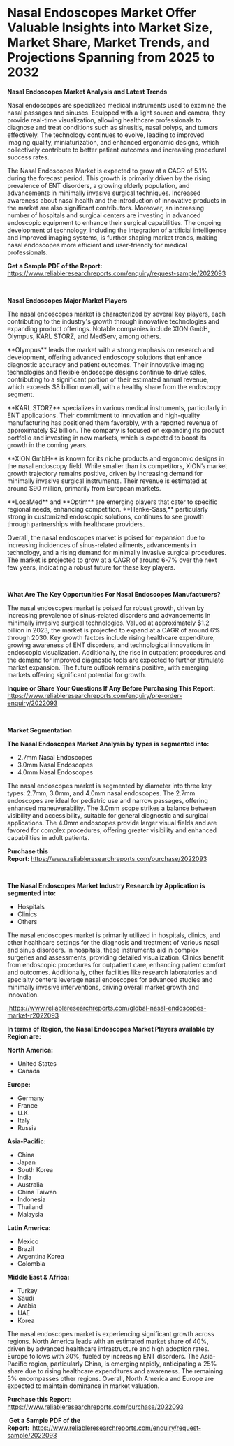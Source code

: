 <p><h1>Nasal Endoscopes Market Offer Valuable Insights into Market Size, Market Share, Market Trends, and Projections Spanning from 2025 to 2032</h1></p><p><strong>Nasal Endoscopes Market Analysis and Latest Trends</strong></p>
<p><p>Nasal endoscopes are specialized medical instruments used to examine the nasal passages and sinuses. Equipped with a light source and camera, they provide real-time visualization, allowing healthcare professionals to diagnose and treat conditions such as sinusitis, nasal polyps, and tumors effectively. The technology continues to evolve, leading to improved imaging quality, miniaturization, and enhanced ergonomic designs, which collectively contribute to better patient outcomes and increasing procedural success rates.</p><p>The Nasal Endoscopes Market is expected to grow at a CAGR of 5.1% during the forecast period. This growth is primarily driven by the rising prevalence of ENT disorders, a growing elderly population, and advancements in minimally invasive surgical techniques. Increased awareness about nasal health and the introduction of innovative products in the market are also significant contributors. Moreover, an increasing number of hospitals and surgical centers are investing in advanced endoscopic equipment to enhance their surgical capabilities. The ongoing development of technology, including the integration of artificial intelligence and improved imaging systems, is further shaping market trends, making nasal endoscopes more efficient and user-friendly for medical professionals.</p></p>
<p><strong>Get a Sample PDF of the Report:&nbsp;</strong> <a href="https://www.reliableresearchreports.com/enquiry/request-sample/2022093?utm_campaign=3579&utm_medium=2&utm_source=Github&utm_content=ia&utm_term=13042025&utm_id=nasal-endoscopes">https://www.reliableresearchreports.com/enquiry/request-sample/2022093</a></p>
<p>&nbsp;</p>
<p><strong>Nasal Endoscopes Major Market Players</strong></p>
<p><p>The nasal endoscopes market is characterized by several key players, each contributing to the industry's growth through innovative technologies and expanding product offerings. Notable companies include XION GmbH, Olympus, KARL STORZ, and MedServ, among others.</p><p>**Olympus** leads the market with a strong emphasis on research and development, offering advanced endoscopy solutions that enhance diagnostic accuracy and patient outcomes. Their innovative imaging technologies and flexible endoscope designs continue to drive sales, contributing to a significant portion of their estimated annual revenue, which exceeds $8 billion overall, with a healthy share from the endoscopy segment.</p><p>**KARL STORZ** specializes in various medical instruments, particularly in ENT applications. Their commitment to innovation and high-quality manufacturing has positioned them favorably, with a reported revenue of approximately $2 billion. The company is focused on expanding its product portfolio and investing in new markets, which is expected to boost its growth in the coming years.</p><p>**XION GmbH** is known for its niche products and ergonomic designs in the nasal endoscopy field. While smaller than its competitors, XION’s market growth trajectory remains positive, driven by increasing demand for minimally invasive surgical instruments. Their revenue is estimated at around $90 million, primarily from European markets.</p><p>**LocaMed** and **Optim** are emerging players that cater to specific regional needs, enhancing competition. **Henke-Sass,** particularly strong in customized endoscopic solutions, continues to see growth through partnerships with healthcare providers.</p><p>Overall, the nasal endoscopes market is poised for expansion due to increasing incidences of sinus-related ailments, advancements in technology, and a rising demand for minimally invasive surgical procedures. The market is projected to grow at a CAGR of around 6-7% over the next few years, indicating a robust future for these key players.</p></p>
<p>&nbsp;</p>
<p><strong>What Are The Key Opportunities For Nasal Endoscopes Manufacturers?</strong></p>
<p><p>The nasal endoscopes market is poised for robust growth, driven by increasing prevalence of sinus-related disorders and advancements in minimally invasive surgical technologies. Valued at approximately $1.2 billion in 2023, the market is projected to expand at a CAGR of around 6% through 2030. Key growth factors include rising healthcare expenditure, growing awareness of ENT disorders, and technological innovations in endoscopic visualization. Additionally, the rise in outpatient procedures and the demand for improved diagnostic tools are expected to further stimulate market expansion. The future outlook remains positive, with emerging markets offering significant potential for growth.</p></p>
<p><strong>Inquire or Share Your Questions If Any Before Purchasing This Report:</strong> <a href="https://www.reliableresearchreports.com/enquiry/pre-order-enquiry/2022093?utm_campaign=3579&utm_medium=2&utm_source=Github&utm_content=ia&utm_term=13042025&utm_id=nasal-endoscopes">https://www.reliableresearchreports.com/enquiry/pre-order-enquiry/2022093</a></p>
<p>&nbsp;</p>
<p><strong>Market Segmentation</strong></p>
<p><strong>The Nasal Endoscopes Market Analysis by types is segmented into:</strong></p>
<p><ul><li>2.7mm Nasal Endoscopes</li><li>3.0mm Nasal Endoscopes</li><li>4.0mm Nasal Endoscopes</li></ul></p>
<p><p>The nasal endoscopes market is segmented by diameter into three key types: 2.7mm, 3.0mm, and 4.0mm nasal endoscopes. The 2.7mm endoscopes are ideal for pediatric use and narrow passages, offering enhanced maneuverability. The 3.0mm scope strikes a balance between visibility and accessibility, suitable for general diagnostic and surgical applications. The 4.0mm endoscopes provide larger visual fields and are favored for complex procedures, offering greater visibility and enhanced capabilities in adult patients.</p></p>
<p><strong>Purchase this Report:&nbsp;</strong><a href="https://www.reliableresearchreports.com/purchase/2022093?utm_campaign=3579&utm_medium=2&utm_source=Github&utm_content=ia&utm_term=13042025&utm_id=nasal-endoscopes">https://www.reliableresearchreports.com/purchase/2022093</a></p>
<p>&nbsp;</p>
<p><strong>The Nasal Endoscopes Market Industry Research by Application is segmented into:</strong></p>
<p><ul><li>Hospitals</li><li>Clinics</li><li>Others</li></ul></p>
<p><p>The nasal endoscopes market is primarily utilized in hospitals, clinics, and other healthcare settings for the diagnosis and treatment of various nasal and sinus disorders. In hospitals, these instruments aid in complex surgeries and assessments, providing detailed visualization. Clinics benefit from endoscopic procedures for outpatient care, enhancing patient comfort and outcomes. Additionally, other facilities like research laboratories and specialty centers leverage nasal endoscopes for advanced studies and minimally invasive interventions, driving overall market growth and innovation.</p></p>
<p><a href="https://www.reliableresearchreports.com/global-nasal-endoscopes-market-r2022093?utm_campaign=3579&utm_medium=2&utm_source=Github&utm_content=ia&utm_term=13042025&utm_id=nasal-endoscopes">&nbsp;https://www.reliableresearchreports.com/global-nasal-endoscopes-market-r2022093</a></p>
<p><strong>In terms of Region, the Nasal Endoscopes Market Players available by Region are:</strong></p>
<p>
    <p> <strong> North America: </strong>
        <ul>
            <li>United States</li>
            <li>Canada</li>
        </ul>
        </p> 
    <p> <strong> Europe: </strong>
        <ul>
            <li>Germany</li>
            <li>France</li>
            <li>U.K.</li>
            <li>Italy</li>
            <li>Russia</li>
        </ul>
        </p> 
    <p> <strong> Asia-Pacific: </strong>
        <ul>
            <li>China</li>
            <li>Japan</li>
            <li>South Korea</li>
            <li>India</li>
            <li>Australia</li>
            <li>China Taiwan</li>
            <li>Indonesia</li>
            <li>Thailand</li>
            <li>Malaysia</li>
        </ul>
        </p> 
    <p> <strong> Latin America: </strong>
        <ul>
            <li>Mexico</li>
            <li>Brazil</li>
            <li>Argentina Korea</li>
            <li>Colombia</li>
        </ul>
        </p> 
    <p> <strong> Middle East & Africa: </strong>
        <ul>
            <li>Turkey</li>
            <li>Saudi</li>
            <li>Arabia</li>
            <li>UAE</li>
            <li>Korea</li>
        </ul>
    </p>
    </p>
<p><p>The nasal endoscopes market is experiencing significant growth across regions. North America leads with an estimated market share of 40%, driven by advanced healthcare infrastructure and high adoption rates. Europe follows with 30%, fueled by increasing ENT disorders. The Asia-Pacific region, particularly China, is emerging rapidly, anticipating a 25% share due to rising healthcare expenditures and awareness. The remaining 5% encompasses other regions. Overall, North America and Europe are expected to maintain dominance in market valuation.</p></p>
<p><strong>Purchase this Report: </strong><a href="https://www.reliableresearchreports.com/purchase/2022093?utm_campaign=3579&utm_medium=2&utm_source=Github&utm_content=ia&utm_term=13042025&utm_id=nasal-endoscopes">https://www.reliableresearchreports.com/purchase/2022093</a></p>
<p>&nbsp;<strong>Get a Sample PDF of the Report:&nbsp;&nbsp;</strong><a href="https://www.reliableresearchreports.com/enquiry/request-sample/2022093?utm_campaign=3579&utm_medium=2&utm_source=Github&utm_content=ia&utm_term=13042025&utm_id=nasal-endoscopes">https://www.reliableresearchreports.com/enquiry/request-sample/2022093</a></p>
<p><strong></strong></p>
<p><p></p><p></p><p></p></p>